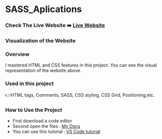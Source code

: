 # SASS_Aplications

### Check The Live Website ➡️ [Live Website](https://sekunev.github.io/Projects/21_SASS_Aplications/)


### Visualization of the Website



### Overview
I mastered HTML and CSS features in this project. You can see the visual representation of the website above.

### Used in this project
👉HTML tags, Comments, SASS, CSS styling, CSS Grid, Positioning,etc.

### How to Use the Project
+ First download a code editor
+ Second open the files : [My Docs](https://github.com/Sekunev/Projects/tree/main/21_SASS_Aplications/structure)
+ You can use this tutorial : [VS Code tutorial](https://www.youtube.com/watch?v=fJEbVCrEMSE)


